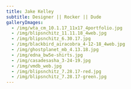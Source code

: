 ```yaml
---
title: Jake Kelley
subtitle: Designer || Rocker || Dude
galleryImages:
  - /img/wta_cm_10.1.17_11x17_4portfolio.jpg
  - /img/blipsnchitz_11.11.18_4web.jpg
  - /img/blipsnchitz_6.30.17.jpg
  - /img/blackbird_airacobra_4-12-18_4web.jpg
  - /img/ghostplanet_mb_4.13.18.jpg
  - /img/edna_bw5e-shirts.jpg
  - /img/casadesasha_3-24-19.jpg
  - /img/vmdb_web.jpg
  - /img/blipsnchitz_7.28.17-red.jpg
  - /img/blipsnchitz_7.28.17-green.jpg
---
```



